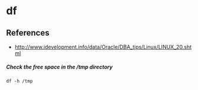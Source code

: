 # df

## References
* http://www.idevelopment.info/data/Oracle/DBA_tips/Linux/LINUX_20.shtml

##### Check the free space in the /tmp directory
```
df -h /tmp
```
